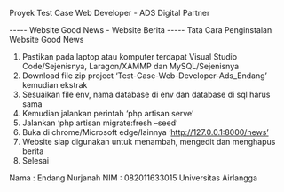 Proyek Test Case Web Developer - ADS Digital Partner

----- Website Good News - Website Berita -----
Tata Cara Penginstalan Website Good News
1.	Pastikan pada laptop atau komputer terdapat Visual Studio Code/Sejenisnya, Laragon/XAMMP dan MySQL/Sejenisnya
2.	Download file zip project ‘Test-Case-Web-Developer-Ads_Endang’ kemudian ekstrak
3.	Sesuaikan file env, nama database di env dan database di sql harus sama
4.	Kemudian jalankan perintah ‘php artisan serve’
5.	Jalankan ‘php artisan migrate:fresh –seed’
6.	Buka di chrome/Microsoft edge/lainnya ‘http://127.0.0.1:8000/news’
7.	Website siap digunakan untuk menambah, mengedit dan menghapus berita
8.	Selesai

Nama : Endang Nurjanah
NIM : 082011633015
Universitas Airlangga
